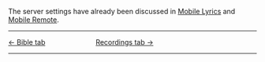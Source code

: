The server settings have already been discussed in [Mobile
Lyrics](Mobile_Lyrics "Mobile Lyrics") and [Mobile
Remote](Mobile_Remote "Mobile Remote").

-----



[← Bible tab](Bible_tab "Bible tab") &nbsp;&nbsp;&nbsp;&nbsp;&nbsp;&nbsp;&nbsp;&nbsp;&nbsp;&nbsp;&nbsp;&nbsp;&nbsp;&nbsp;&nbsp;&nbsp;&nbsp;&nbsp;&nbsp;&nbsp;&nbsp;&nbsp;&nbsp;&nbsp;
[Recordings tab →](Recordings_tab "Recordings tab")

---

